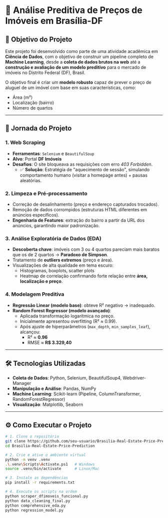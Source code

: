 # 🏡 Análise Preditiva de Preços de Imóveis em Brasília-DF

## 🎯 Objetivo do Projeto
Este projeto foi desenvolvido como parte de uma atividade acadêmica em **Ciência de Dados**, com o objetivo de construir um pipeline completo de **Machine Learning**, desde a **coleta de dados brutos na web** até a **construção e avaliação de um modelo preditivo** para o mercado de imóveis no Distrito Federal (DF), Brasil.

O objetivo final é criar um **modelo robusto** capaz de prever o preço de aluguel de um imóvel com base em suas características, como:
- Área (m²)
- Localização (bairro)
- Número de quartos

---

## 🚀 Jornada do Projeto

### 1. Web Scraping
- **Ferramentas**: `Selenium` e `BeautifulSoup`  
- **Alvo**: Portal **DF Imóveis**  
- **Desafios**: O site bloqueava as requisições com erro *403 Forbidden*.  
  - ✅ **Solução**: Estratégia de "aquecimento de sessão", simulando comportamento humano (visitar a homepage antes) + pausas aleatórias.

### 2. Limpeza e Pré-processamento
- Correção de desalinhamento (preço e endereço capturados trocados).  
- Remoção de dados corrompidos (estruturas HTML diferentes em anúncios específicos).  
- **Engenharia de Features**: extração do bairro a partir da URL dos anúncios, garantindo maior padronização.

### 3. Análise Exploratória de Dados (EDA)
- **Descoberta chave**: imóveis com 3 ou 4 quartos pareciam mais baratos que os de 2 quartos → **Paradoxo de Simpson**.  
- Tratamento de **outliers extremos** (preço e área).  
- Visualizações de alta qualidade em tema escuro:
  - Histogramas, boxplots, scatter plots
  - Heatmap de correlação confirmando forte relação entre **área, localização e preço**.

### 4. Modelagem Preditiva
- **Regressão Linear (modelo base)**: obteve R² negativo → inadequado.  
- **Random Forest Regressor (modelo avançado)**:
  - Aplicada transformação logarítmica no preço.
  - Inicialmente apresentou overfitting (R² ≈ 0.99).  
  - Após ajuste de hiperparâmetros (`max_depth`, `min_samples_leaf`), alcançou:
    - R² ≈ **0.96**
    - RMSE ≈ **R$ 3.329,40**

---

## 🛠 Tecnologias Utilizadas
- **Coleta de Dados**: Python, Selenium, BeautifulSoup4, Webdriver-Manager  
- **Manipulação e Análise**: Pandas, NumPy  
- **Machine Learning**: Scikit-learn (Pipeline, ColumnTransformer, RandomForestRegressor)  
- **Visualização**: Matplotlib, Seaborn  

---

## ⚙ Como Executar o Projeto

```bash
# 1. Clone o repositório
git clone https://github.com/seu-usuario/Brasilia-Real-Estate-Price-Prediction.git
cd Brasilia-Real-Estate-Price-Prediction

# 2. Crie e ative o ambiente virtual
python -m venv .venv
.\.venv\Scripts\Activate.ps1   # Windows
source .venv/bin/activate      # Linux/Mac

# 3. Instale as dependências
pip install -r requirements.txt

# 4. Execute os scripts na ordem
python scraper_dfimoveis_funcional.py
python data_cleaning_final.py
python comprehensive_eda.py
python regression_model.py

